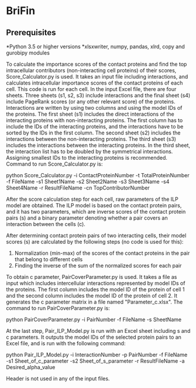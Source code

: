 # BriFin

Prerequisites
-------------
*Python 3.5 or higher versions
*xlsxwriter, numpy, pandas, xlrd, copy and gurobipy modules 

To calculate the importance scores of the contact proteins and find the top intracellular contributors (non-interacting cell proteins) of their scores, Score_Calculator.py is used. It takes an input file including interactions, and calculates intracellular importance scores of the contact proteins of each cell.
This code is run for each cell. In the input Excel file, there are four sheets. Three sheets (s1, s2, s3) include interactions and the final sheet (s4) include PageRank scores (or any other relevant score) of the proteins. Interactions are written by using two columns and using the model IDs of the proteins. 
The first sheet (s1) includes the direct interactions of the interacting proteins with non-interacting proteins. The first column has to include the IDs of the interacting proteins, and the interactions have to be sorted by the IDs in the first column.
The second sheet (s2) includes the interactions between the non-interacting proteins. The third sheet (s3) includes the interactions between the interacting proteins. In the third sheet, the interaction list has to be doubled by the symmetrical interactions. Assigning smallest IDs to the interacting proteins is recommended. Command to run Score_Calculator.py is:

python Score_Calculator.py -i ContactProteinNumber -t TotalProteinNumber -f FileName -s1 Sheet1Name -s2 Sheet2Name -s3 Sheet3Name -s4 Sheet4Name -r ResultFileName -cn TopContributorNumber

After the score calculation step for each cell, raw parameters of the ILP model are obtained. The ILP model is based on the contact protein pairs, and it has two parameters, which are inverse scores of the contact protein pairs (s) and a binary parameter denoting whether a pair covers an interaction between the cells (c).

After determining contact protein pairs of two interacting cells, their model scores (s) are calculated by the following steps (no code is used for this):
1) Normalization (min-max) of the scores of the contact proteins in the pair that belong to different cells 
2) Finding the inverse of the sum of the normalized scores for each pair

To obtain c parameter, PairCoverParameter.py is used. It takes a file as input which includes intercellular interactions represented by model IDs of the proteins. The first column includes the model ID of the protein of cell 1 and the second column includes the model ID of the protein of cell 2. It generates the c parameter matrix in a file named "Parameter_c.xlsx". The command to run PairCoverParameter.py is:

python PairCoverParameter.py -i PairNumber -f FileName -s SheetName

At the last step, Pair_ILP_Model.py is run with an Excel sheet including s and c parameters. It outputs the model IDs of the selected protein pairs to an Excel file, and is run with the following command:

python Pair_ILP_Model.py -i InteractionNumber -p PairNumber -f FileName -s1 Sheet_of_c_parameter -s2 Sheet_of_s_parameter -r ResultFileName -a Desired_alpha_value

Header is not used in any of the input files.

